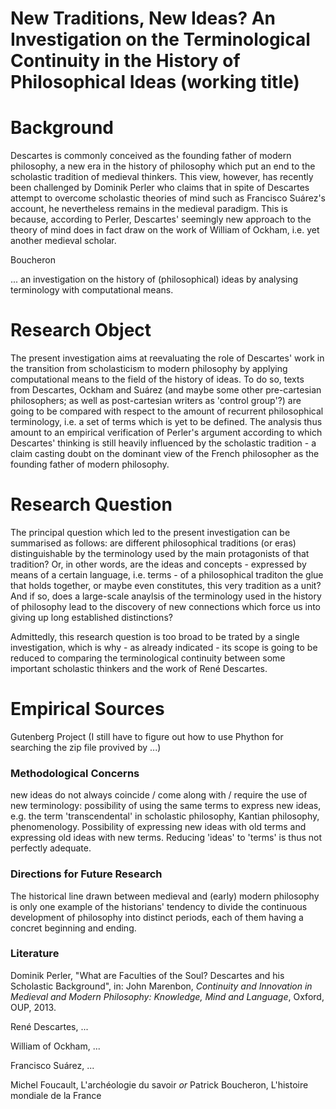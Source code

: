 # New Traditions, New Ideas? An Investigation on the Terminological Continuity in the History of Philosophical Ideas (working title)

# Background
Descartes is commonly conceived as the founding father of modern philosophy, a new era in the history of philosophy which put an end to the scholastic tradition of medieval thinkers. This view, however, has recently been challenged by Dominik Perler who claims that in spite of Descartes attempt to overcome scholastic theories of mind such as Francisco Suárez's account, he nevertheless remains in the medieval paradigm. This is because, according to Perler, Descartes' seemingly new approach to the theory of mind does in fact draw on the work of William of Ockham, i.e. yet another medieval scholar.


Boucheron



... an investigation on the history of (philosophical) ideas by analysing terminology with computational means.     


# Research Object
The present investigation aims at reevaluating the role of Descartes' work in the transition from scholasticism to modern philosophy by applying computational means to the field of the history of ideas. To do so, texts from Descartes, Ockham and Suárez (and maybe some other pre-cartesian philosophers; as well as post-cartesian writers as 'control group'?) are going to be compared with respect to the amount of recurrent philosophical terminology, i.e. a set of terms which is yet to be defined. The analysis thus amount to an empirical verification of Perler's argument according to which Descartes' thinking is still heavily influenced by the scholastic tradition - a claim casting doubt on the dominant view of the French philosopher as the founding father of modern philosophy.     


# Research Question
The principal question which led to the present investigation can be summarised as follows: are different philosophical traditions (or eras) distinguishable by the terminology used by the main protagonists of that tradition? Or, in other words, are the ideas and concepts - expressed by means of a certain language, i.e. terms - of a philosophical traditon the glue that holds together, or maybe even constitutes, this very tradition as a unit? And if so, does a large-scale anaylsis of the terminology used in the history of philosophy lead to the discovery of new connections which force us into giving up long established distinctions?

Admittedly, this research question is too broad to be trated by a single investigation, which is why - as already indicated - its scope is going to be reduced to comparing the terminological continuity between some important scholastic thinkers and the work of René Descartes.           



# Empirical Sources

Gutenberg Project (I still have to figure out how to use Phython for searching the zip file provived by ...)



### Methodological Concerns
new ideas do not always coincide / come along with / require the use of new terminology: possibility of using the same terms to express new ideas, e.g. the term 'transcendental' in scholastic philosophy, Kantian philosophy, phenomenology. Possibility of expressing new ideas with old terms and expressing old ideas with new terms. Reducing 'ideas' to 'terms' is thus not perfectly adequate.

### Directions for Future Research
The historical line drawn between medieval and (early) modern philosophy is only one example of the historians' tendency to divide the continuous development of philosophy into distinct periods, each of them having a concret beginning and ending.      

### Literature
Dominik Perler, "What are Faculties of the Soul? Descartes and his Scholastic Background", in: John Marenbon, *Continuity and Innovation in Medieval and Modern Philosophy: Knowledge, Mind and Language*, Oxford, OUP, 2013.

René Descartes, ...

William of Ockham, ...

Francisco Suárez, ...

Michel Foucault, L'archéologie du savoir *or* Patrick Boucheron, L'histoire mondiale de la France
